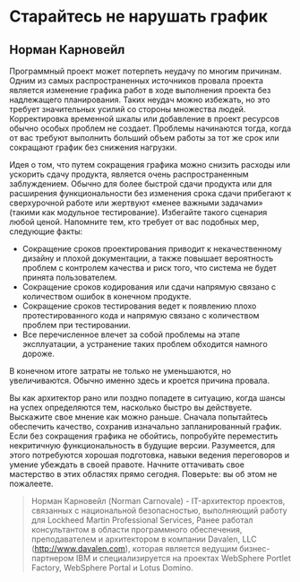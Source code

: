 # Старайтесь не нарушать график

## Норман Карновейл

Программный проект может потерпеть неудачу по многим причинам. Одним
из самых распространенных источников провала проекта является
изменение графика работ в ходе выполнения проекта без надлежащего
планирования. Таких неудач можно избежать, но это требует значительных усилий со
стороны множества людей. Корректировка временной шкалы или
добавление в проект ресурсов обычно особых проблем не создает. Проблемы
начинаются тогда, когда от вас требуют выполнить больший объем работы за тот же
срок или сокращают график без снижения нагрузки.

Идея о том, что путем сокращения графика можно снизить расходы или
ускорить сдачу продукта, является очень распространенным
заблуждением. Обычно для более быстрой сдачи продукта или для расширения
функциональности без изменения срока сдачи прибегают к сверхурочной работе
или жертвуют «менее важными задачами» (такими как модульное
тестирование). Избегайте такого сценария любой ценой. Напомните тем, кто
требует от вас подобных мер, следующие факты:
- Сокращение сроков проектирования приводит к некачественному
  дизайну и плохой документации, а также повышает вероятность проблем
  с контролем качества и риск того, что система не будет принята
  пользователем.
- Сокращение сроков кодирования или сдачи напрямую связано с
  количеством ошибок в конечном продукте.
- Сокращение сроков тестирования ведет к появлению плохо
  протестированного кода и напрямую связано с количеством проблем при
  тестировании.
- Все перечисленное влечет за собой проблемы на этапе эксплуатации,
  а устранение таких проблем обходится намного дороже.
  
В конечном итоге затраты не только не уменьшаются, но увеличиваются.
  Обычно именно здесь и кроется причина провала.

Вы как архитектор рано или поздно попадете в ситуацию, когда шансы на
успех определяются тем, насколько быстро вы действуете. Выскажите свое
мнение как можно раньше. Сначала попытайтесь обеспечить качество,
сохранив изначально запланированный график. Если без сокращения
графика не обойтись, попробуйте переместить некритичную функциональность
в будущие версии. Разумеется, для этого потребуются хорошая подготовка,
навыки ведения переговоров и умение убеждать в своей правоте. Начните
оттачивать свое мастерство в этих областях прямо сегодня. Поверьте: вы об
этом не пожалеете.

> Норман Карновейл (Norman Carnovale) - IT-архитектор проектов,
связанных с национальной безопасностью, выполняющий работу для Lockheed
Martin Professional Services, Ранее работал консультантом в области
программного обеспечения, преподавателем и архитектором в компании
Davalen, LLC (http://www.davalen.com), которая является ведущим бизнес-
партнером IBM и специализируется на проектах WebSphere Portlet Factory,
WebSphere Portal и Lotus Domino.